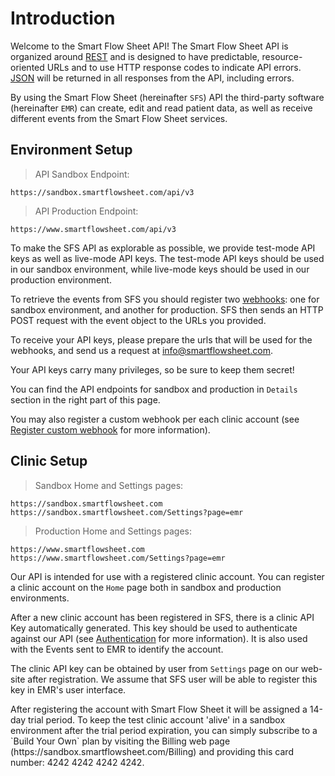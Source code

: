# Introduction

Welcome to the Smart Flow Sheet API! 
The Smart Flow Sheet API is organized around [REST](http://en.wikipedia.org/wiki/Representational_State_Transfer) and is designed to have predictable, resource-oriented URLs and to use HTTP response codes to indicate API errors. [JSON](http://www.json.org/) will be returned in all responses from the API, including errors.

By using the Smart Flow Sheet (hereinafter `SFS`) API the third-party software (hereinafter `EMR`) can create, edit and read patient data, as well as receive different events from the Smart Flow Sheet services.

## Environment Setup

> API Sandbox Endpoint:

```shell
https://sandbox.smartflowsheet.com/api/v3
```

> API Production Endpoint:

```shell
https://www.smartflowsheet.com/api/v3
```

To make the SFS API as explorable as possible, we provide test-mode API keys as well as live-mode API keys. The test-mode API keys should be used in our sandbox environment, while live-mode keys should be used in our production environment. 

To retrieve the events from SFS you should register two [webhooks](http://en.wikipedia.org/wiki/Webhook): one for sandbox environment, and another for production. 
SFS then sends an HTTP POST request with the event object to the URLs you provided.

To receive your API keys, please prepare the urls that will be used for the webhooks, and send us a request at [info@smartflowsheet.com](mailto:info@smartflowsheet.com).

Your API keys carry many privileges, so be sure to keep them secret!

You can find the API endpoints for sandbox and production in `Details` section in the right part of this page.

You may also register a custom webhook per each clinic account (see [Register custom webhook](#register-custom-webhook) for more information). 

## Clinic Setup

> Sandbox Home and Settings pages:

```shell
https://sandbox.smartflowsheet.com
https://sandbox.smartflowsheet.com/Settings?page=emr
```

> Production Home and Settings pages:

```shell
https://www.smartflowsheet.com
https://www.smartflowsheet.com/Settings?page=emr
```

Our API is intended for use with a registered clinic account. You can register a clinic account on the `Home` page both in sandbox and production environments.

After a new clinic account has been registered in SFS, there is a clinic API Key automatically generated. This key should be used to authenticate against our API (see [Authentication](#authentication) for more information). It is also used with the Events sent to EMR to identify the account. 

The clinic API key can be obtained by user from `Settings` page on our web-site after registration. We assume that SFS user will be able to register this key in EMR's user interface.

<aside class="notice">
After registering the account with Smart Flow Sheet it will be assigned a 14-day trial period. To keep the test clinic account 'alive' in a sandbox environment after the trial period expiration, you can simply subscribe to a `Build Your Own` plan by visiting the Billing web page (https://sandbox.smartflowsheet.com/Billing) and providing this card number: 4242 4242 4242 4242.  
</aside>

